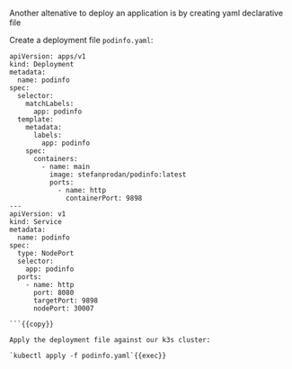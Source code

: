 
Another altenative to deploy an application is by creating yaml declarative file

Create a deployment file `podinfo.yaml`:

```
apiVersion: apps/v1
kind: Deployment
metadata:
  name: podinfo
spec:
  selector:
    matchLabels:
      app: podinfo
  template:
    metadata:
      labels:
        app: podinfo
    spec:
      containers:
        - name: main
          image: stefanprodan/podinfo:latest
          ports:
            - name: http
              containerPort: 9898
---
apiVersion: v1
kind: Service
metadata:
  name: podinfo
spec:
  type: NodePort
  selector:
    app: podinfo
  ports:
    - name: http
      port: 8080
      targetPort: 9898
      nodePort: 30007

```{{copy}}

Apply the deployment file against our k3s cluster:

`kubectl apply -f podinfo.yaml`{{exec}}


